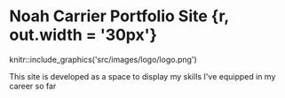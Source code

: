 # Noah Carrier Portfolio Site {r, out.width = '30px'}
knitr::include_graphics('src/images/logo/logo.png')

This site is developed as a space to display my skills I've equipped in my career so far
